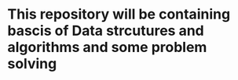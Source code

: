 # This repository will be containing bascis of Data strcutures and algorithms and some problem solving
